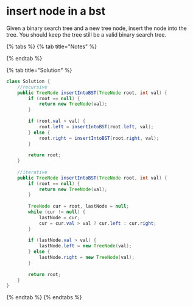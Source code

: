 # insert node in a bst

Given a binary search tree and a new tree node, insert the node into the tree. You should keep the tree still be a valid binary search tree.

{% tabs %}
{% tab title="Notes" %}

{% endtab %}

{% tab title="Solution" %}
```java
class Solution {
    //recursive
    public TreeNode insertIntoBST(TreeNode root, int val) {
        if (root == null) {
            return new TreeNode(val);
        }
        
        if (root.val > val) {
            root.left = insertIntoBST(root.left, val);
        } else {
            root.right = insertIntoBST(root.right, val);
        }
        
        return root;
    }
    
    //iterative
    public TreeNode insertIntoBST(TreeNode root, int val) {
        if (root == null) {
            return new TreeNode(val);
        }
        
        TreeNode cur = root, lastNode = null;
        while (cur != null) {
            lastNode = cur;
            cur = cur.val > val ? cur.left : cur.right;
        }
        
        if (lastNode.val > val) {
            lastNode.left = new TreeNode(val);
        } else {
            lastNode.right = new TreeNode(val);
        }
        
        return root;
    }
}
```
{% endtab %}
{% endtabs %}

